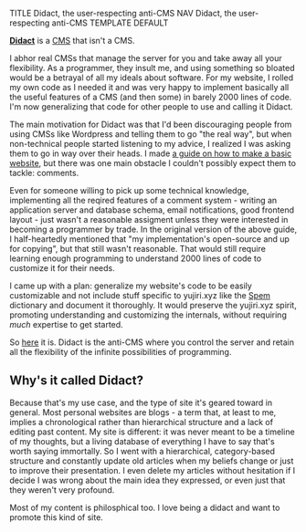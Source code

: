 TITLE Didact, the user-respecting anti-CMS
NAV Didact, the user-respecting anti-CMS
TEMPLATE DEFAULT

[**Didact**](https://github.com/yujiri8/didact) is a [CMS](https://en.wikipedia.org/wiki/Content_management_system) that isn't a CMS.

I abhor real CMSs that manage the server for you and take away all your flexibility. As a programmer, they insult me, and using something so bloated would be a betrayal of all my ideals about software. For my website, I rolled my own code as I needed it and was very happy to implement basically all the useful features of a CMS (and then some) in barely 2000 lines of code. I'm now generalizing that code for other people to use and calling it Didact.

The main motivation for Didact was that I'd been discouraging people from using CMSs like Wordpress and telling them to go "the real way", but when non-technical people started listening to my advice, I realized I was asking them to go in way over their heads. I made [a guide on how to make a basic website](https://yujiri.xyz/software/website_guide), but there was one main obstacle I couldn't possibly expect them to tackle: comments.

Even for someone willing to pick up some technical knowledge, implementing all the reqired features of a comment system - writing an application server and database schema, email notifications, good frontend layout - just wasn't a reasonable assigment unless they were interested in becoming a programmer by trade. In the original version of the above guide, I half-heartedly mentioned that "my implementation's open-source and up for copying", but that still wasn't reasonable. That would still require learning enough programming to understand 2000 lines of code to customize it for their needs.

I came up with a plan: generalize my website's code to be easily customizable and not include stuff specific to yujiri.xyz like the [Spem](https://yujiri.xyz/spem/) dictionary and document it thoroughly. It would preserve the yujiri.xyz spirit, promoting understanding and customizing the internals, without requiring *much* expertise to get started.

So [here](https://github.com/yujiri8/didact) it is. Didact is the anti-CMS where you control the server and retain all the flexibility of the infinite possibilities of programming.

## Why's it called Didact?

Because that's my use case, and the type of site it's geared toward in general. Most personal websites are blogs - a term that, at least to me, implies a chronological rather than hierarchical structure and a lack of editing past content. My site is different: it was never meant to be a timeline of my thoughts, but a living database of everything I have to say that's worth saying immortally. So I went with a hierarchical, category-based structure and constantly update old articles when my beliefs change or just to improve their presentation. I even delete my articles without hesitation if I decide I was wrong about the main idea they expressed, or even just that they weren't very profound.

Most of my content is philosphical too. I love being a didact and want to promote this kind of site.
